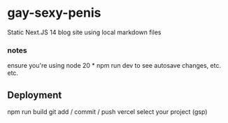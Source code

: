 # gay-sexy-penis
 Static Next.JS 14 blog site using local markdown files

### notes
ensure you're using node 20 * 
npm run dev to see autosave changes, etc. etc. 

## Deployment
npm run build
git add / commit / push 
vercel
select your project (gsp)
